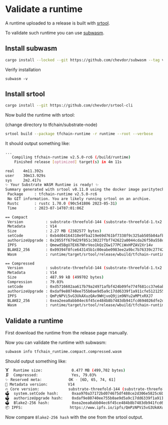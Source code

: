 # Validate a runtime

A runtime uploaded to a release is built with [srtool](https://github.com/chevdor/srtool).

To validate such runtime you can use [subwasm](https://github.com/chevdor/subwasm).

## Install subwasm

```sh
cargo install --locked --git https://github.com/chevdor/subwasm --tag v0.19.1
```

Verify installation 

`subwasm -v`

## Install srtool

```sh
cargo install --git https://github.com/chevdor/srtool-cli
```

Now build the runtime with srtool:

(change directory to tfchain/substrate-node)

```sh
srtool build --package tfchain-runtime -r runtime --root --verbose
```

It should output something like:

```sh
...
   Compiling tfchain-runtime v2.5.0-rc6 (/build/runtime)
    Finished release [optimized] target(s) in 4m 11s

real    4m11.392s
user    30m13.929s
sys     2m2.417s
✨ Your Substrate WASM Runtime is ready! ✨
Summary generated with srtool v0.11.0 using the docker image paritytech/srtool:1.70.0:
 Package     : tfchain-runtime v2.5.0-rc6
 No GIT information. You are likely running srtool on an archive.
 Rustc       : rustc 1.70.0 (90c541806 2023-05-31)
 Time        : 2023-07-14T07:01:06Z

== Compact
 Version          : substrate-threefold-144 (substrate-threefold-1.tx2.au1)
 Metadata         : V14
 Size             : 2.27 MB (2382577 bytes)
 setCode          : 0xb4d04164310e9fba219e69d761bf7338f9c325ab505b04afbd453ba68109bc2b
 authorizeUpgrade : 0x2055ff679d29f851c30227fbf742622a0044cda26f50a558dfebf9d543ac8cfc
 IPFS             : Qmewd5BgU7EX67NhrVeo1kQzZGw177PCiWxHPZAV2Xr14v
 BLAKE2_256       : 0x09394f8fce643145b1c00eabe0983ee2a9bc7b76339c27742a3955c9f3e80204
 Wasm             : runtime/target/srtool/release/wbuild/tfchain-runtime/tfchain_runtime.compact.wasm

== Compressed
 Version          : substrate-threefold-144 (substrate-threefold-1.tx2.au1)
 Metadata         : V14
 Size             : 487.99 kB (499702 bytes)
 Compression      : 79.03%
 setCode          : 0xd5716602aa617b79a24971afbf424b09fe774f681cc37e6ab10f1495341aed54
 authorizeUpgrade : 0xdaf9e80740ee755b0ae9d5a9c17dd6339f1a911cfe51212551afa817d78f05d3
 IPFS             : QmPzNPVi5vG3UkAXuzQAv9WHjvoQ9jim9NYu2aMPtxRXJ7
 BLAKE2_256       : 0xea2eea0abb04ec6f45ce484b8b7483db941fcd694026dfe2d665de7636643ba8
 Wasm             : runtime/target/srtool/release/wbuild/tfchain-runtime/tfchain_runtime.compact.compressed.wasm
```

## Validate a runtime

First download the runtime from the release page manually.

Now you can validate the runtime with subwasm:

```sh
subwasm info tfchain_runtime.compact.compressed.wasm
```

Should output something like:

```sh
🏋️  Runtime size:             0.477 MB (499,702 bytes)
🗜  Compressed:               Yes, 79.03%
✨ Reserved meta:            OK - [6D, 65, 74, 61]
🎁 Metadata version:         V14
🔥 Core version:             substrate-threefold-144 (substrate-threefold-1.tx2.au1)
🗳️  system.setCode hash:      0xaa970a37172bd074675df488ce2d306e5825c6b5a8aa4cbee3d6129466aa641e
🗳️  authorizeUpgrade hash:    0xdaf9e80740ee755b0ae9d5a9c17dd6339f1a911cfe51212551afa817d78f05d3
🗳️  Blake2-256 hash:          0xea2eea0abb04ec6f45ce484b8b7483db941fcd694026dfe2d665de7636643ba8
📦 IPFS:                     https://www.ipfs.io/ipfs/QmPzNPVi5vG3UkAXuzQAv9WHjvoQ9jim9NYu2aMPtxRXJ7
```

Now compare `Blake2-256 hash` with the one from the srtool output. 
